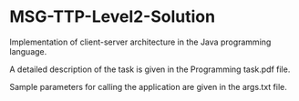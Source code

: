 # MSG-TTP-Level2-Solution

Implementation of client-server architecture in the Java programming language.

A detailed description of the task is given in the Programming task.pdf file.

Sample parameters for calling the application are given in the args.txt file.
